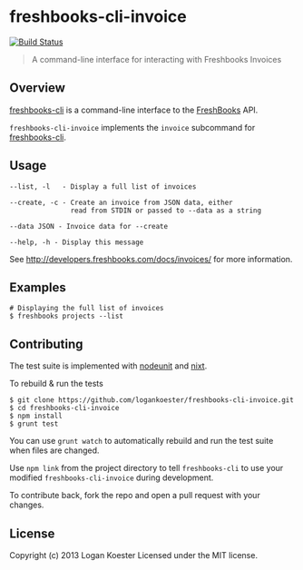 # freshbooks-cli-invoice 
[![Build Status](https://secure.travis-ci.org/logankoester/freshbooks-cli-invoice.png?branch=master)](http://travis-ci.org/logankoester/freshbooks-cli-invoice)

> A command-line interface for interacting with Freshbooks Invoices

## Overview

[freshbooks-cli](https://github.com/logankoester/freshbooks-cli) is a
command-line interface to the [FreshBooks](http://freshbooks.com/) API.

`freshbooks-cli-invoice` implements the `invoice` subcommand for
[freshbooks-cli](https://github.com/logankoester/freshbooks-cli).


## Usage

    --list, -l   - Display a full list of invoices

    --create, -c - Create an invoice from JSON data, either
                   read from STDIN or passed to --data as a string

    --data JSON - Invoice data for --create
    
    --help, -h - Display this message

See http://developers.freshbooks.com/docs/invoices/ for more information.


## Examples

    # Displaying the full list of invoices
    $ freshbooks projects --list


## Contributing

The test suite is implemented with
[nodeunit](https://github.com/caolan/nodeunit) and
[nixt](https://github.com/vesln/nixt).

To rebuild & run the tests

    $ git clone https://github.com/logankoester/freshbooks-cli-invoice.git
    $ cd freshbooks-cli-invoice
    $ npm install
    $ grunt test

You can use `grunt watch` to automatically rebuild and run the test suite when
files are changed.

Use `npm link` from the project directory to tell `freshbooks-cli` to use
your modified `freshbooks-cli-invoice` during development.

To contribute back, fork the repo and open a pull request with your changes.


## License

Copyright (c) 2013 Logan Koester
Licensed under the MIT license.


